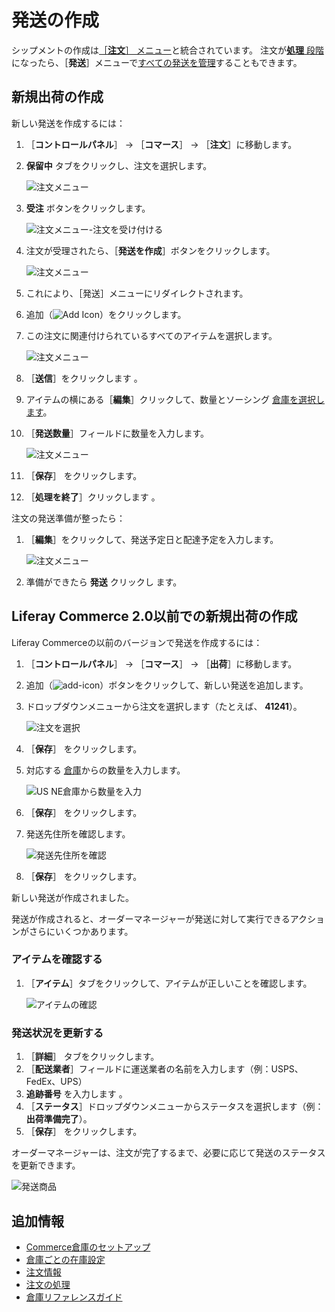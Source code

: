 # 発送の作成

シップメントの作成は[［**注文**］ メニュー](../orders/orders-menu-reference-guide.md)と統合されています。 注文が[**処理** 段階](../orders/processing-an-order.md)になったら、［**発送**］メニューで[すべての発送を管理](./introduction-to-shipments.md)することもできます。

## 新規出荷の作成

新しい発送を作成するには：

1. ［**コントロールパネル**］ → ［**コマース**］ → ［**注文**］に移動します。
1. **保留中** タブをクリックし、注文を選択します。

    ![注文メニュー](./creating-a-shipment/images/11.png)

1. **受注** ボタンをクリックします。

    ![注文メニュー-注文を受け付ける](./creating-a-shipment/images/12.png)

1. 注文が受理されたら、［**発送を作成**］ボタンをクリックします。

    ![注文メニュー](./creating-a-shipment/images/10.png)

1. これにより、［発送］メニューにリダイレクトされます。

1. 追加（![Add Icon](../../images/icon-add.png)）をクリックします。
1. この注文に関連付けられているすべてのアイテムを選択します。

    ![注文メニュー](./creating-a-shipment/images/07.png)

1. ［**送信**］をクリックします 。
1. アイテムの横にある［**編集**］クリックして、数量とソーシング [倉庫を選択します](../../managing-a-catalog/managing-inventory/warehouse-reference-guide.md)。
1. ［**発送数量**］フィールドに数量を入力します。

    ![注文メニュー](./creating-a-shipment/images/08.png)

1. ［**保存**］ をクリックします。
1. ［**処理を終了**］クリックします 。

注文の発送準備が整ったら：

1. ［**編集**］をクリックして、発送予定日と配達予定を入力します。

    ![注文メニュー](./creating-a-shipment/images/09.png)

1. 準備ができたら **発送** クリックし ます。

## Liferay Commerce 2.0以前での新規出荷の作成

Liferay Commerceの以前のバージョンで発送を作成するには：

1. ［**コントロールパネル**］ → ［**コマース**］ → ［**出荷**］に移動します。
1. 追加（![add-icon](../../images/icon-add.png)）ボタンをクリックして、新しい発送を追加します。
1. ドロップダウンメニューから注文を選択します（たとえば、 **41241**）。

    ![注文を選択](./creating-a-shipment/images/02.png)

1. ［**保存**］ をクリックします。
1. 対応する [倉庫](../../managing-a-catalog/managing-inventory/warehouse-reference-guide.md)からの数量を入力します。

    ![US NE倉庫から数量を入力](./creating-a-shipment/images/03.png)

1. ［**保存**］ をクリックします。
1. 発送先住所を確認します。

    ![発送先住所を確認](./creating-a-shipment/images/04.png)

1. ［**保存**］ をクリックします。

新しい発送が作成されました。

発送が作成されると、オーダーマネージャーが発送に対して実行できるアクションがさらにいくつかあります。

### アイテムを確認する

1. ［**アイテム**］タブをクリックして、アイテムが正しいことを確認します。

    ![アイテムの確認](./creating-a-shipment/images/05.png)

### 発送状況を更新する

1. ［**詳細**］ タブをクリックします。
1. ［**配送業者**］フィールドに運送業者の名前を入力します（例：USPS、FedEx、UPS）
1. **追跡番号** を入力します 。
1. ［**ステータス**］ドロップダウンメニューからステータスを選択します（例： **出荷準備完了**）。
1. ［**保存**］ をクリックします。

オーダーマネージャーは、注文が完了するまで、必要に応じて発送のステータスを更新できます。

![発送商品](./creating-a-shipment/images/06.png)

## 追加情報

* [Commerce倉庫のセットアップ](../../managing-a-catalog/managing-inventory/setting-up-commerce-warehouses.md)
* [倉庫ごとの在庫設定](../../managing-a-catalog/managing-inventory/setting-inventory-by-warehouse.md)
* [注文情報](../orders/order-information.md)
* [注文の処理](../orders/processing-an-order.md)
* [倉庫リファレンスガイド](../../managing-a-catalog/managing-inventory/warehouse-reference-guide.md)
